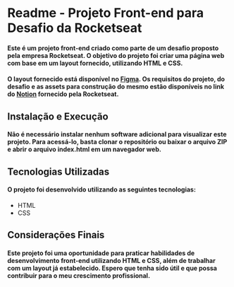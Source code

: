# Readme - Projeto Front-end para Desafio da Rocketseat

####  Este é um projeto front-end criado como parte de um desafio proposto pela empresa Rocketseat. O objetivo do projeto foi criar uma página web com base em um layout fornecido, utilizando HTML e CSS.

#### O layout fornecido está disponível no [Figma](https://www.figma.com/file/yi1ycIyAW8QiGiX9bMFHkU/DD-%2F-Social-links/duplicate). Os requisitos do projeto, do desafio e as assets para construção do mesmo estão disponíveis no link do [Notion](https://efficient-sloth-d85.notion.site/Desafio-Social-Tree-a4008e467a3248c4b05c97cf78aea44f "Notion") fornecido pela Rocketseat.

## Instalação e Execução
#### Não é necessário instalar nenhum software adicional para visualizar este projeto. Para acessá-lo, basta clonar o repositório ou baixar o arquivo ZIP e abrir o arquivo index.html em um navegador web.

## Tecnologias Utilizadas
#### O projeto foi desenvolvido utilizando as seguintes tecnologias:

- HTML
- CSS

## Considerações Finais
#### Este projeto foi uma oportunidade para praticar habilidades de desenvolvimento front-end utilizando HTML e CSS, além de trabalhar com um layout já estabelecido. Espero que tenha sido útil e que possa contribuir para o meu crescimento profissional.
